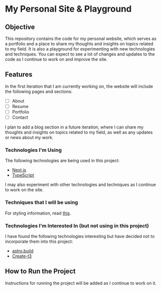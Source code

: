 # My Personal Site & Playground

## Objective

This repository contains the code for my personal website, which serves as a portfolio and a place to share my thoughts and insights on topics related to my field. It is also a playground for experimenting with new technologies and techniques. You can expect to see a lot of changes and updates to the code as I continue to work on and improve the site.

## Features

In the first iteration that I am currently working on, the website will include the following pages and sections:

- [ ] About
- [ ] Resume
- [ ] Portfolio
- [ ] Contact

I plan to add a blog section in a future iteration, where I can share my thoughts and insights on topics related to my field, as well as any updates or news about my work.

### Technologies I'm Using

The following technologies are being used in this project:

- [Next.js](https://nextjs.org/)
- [TypeScript](https://www.typescriptlang.org/)

I may also experiment with other technologies and techniques as I continue to work on the site.

### Techniques that I will be using

For styling information, read [this](docs/styling.md).

### Technologies I'm Interested In (but not using in this project)

I have found the following technologies interesting but have decided not to incorporate them into this project:

- [astro.build](https://astro.build/)
- [Create-t3](https://create.t3.gg/)

## How to Run the Project

Instructions for running the project will be added as I continue to work on it.
